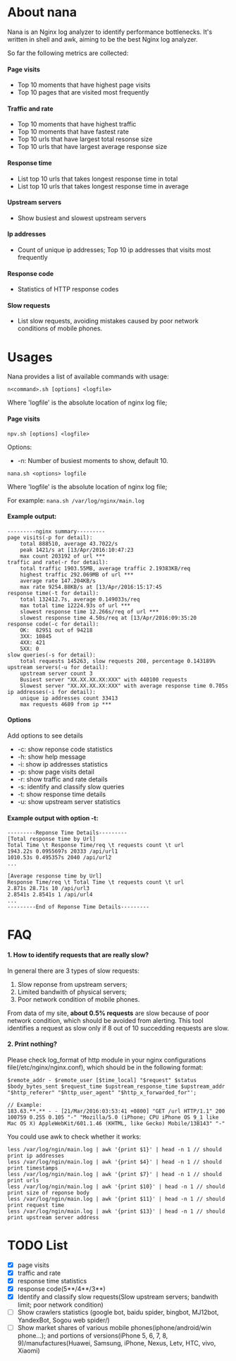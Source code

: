 # About nana
Nana is an Nginx log analyzer to identify performance bottlenecks. It's written in shell and awk, aiming to be the best Nginx log analyzer.

So far the following metrics are collected:

#### Page visits
- Top 10 moments that have highest page visits
- Top 10 pages that are visited most frequently

#### Traffic and rate
- Top 10 moments that have highest traffic
- Top 10 moments that have fastest rate
- Top 10 urls that have largest total resonse size
- Top 10 urls that have largest average response size

#### Response time
- List top 10 urls that takes longest response time in total
- List top 10 urls that takes longest response time in average

#### Upstream servers
- Show busiest and slowest upstream servers

#### Ip addresses
- Count of unique ip addresses; Top 10 ip addresses that visits most frequently

#### Response code
- Statistics of HTTP response codes

#### Slow requests
- List slow requests, avoiding mistakes caused by poor network conditions of mobile phones.

# Usages
Nana provides a list of available commands with usage:

    n<command>.sh [options] <logfile>

Where 'logfile' is the absolute location of nginx log file;

#### Page visits
`npv.sh [options] <logfile>`

Options: 
- -n: Number of busiest moments to show, default 10.

`nana.sh <options> logfile`

Where 'logfile' is the absolute location of nginx log file;

For example: 
`nana.sh /var/log/nginx/main.log`

#### Example output: 

    ---------nginx summary---------  
    page visits(-p for detail):
        total 888510, average 43.7022/s  
        peak 1421/s at [13/Apr/2016:10:47:23  
        max count 203192 of url ***  
    traffic and rate(-r for detail):  
        total traffic 1903.55MB, average traffic 2.19383KB/req  
        highest traffic 292.069MB of url ***  
        average rate 147.204KB/s  
        max rate 9254.88KB/s at [13/Apr/2016:15:17:45  
    response time(-t for detail):  
        total 132412.7s, average 0.149033s/req  
        max total time 12224.93s of url ***  
        slowest response time 12.266s/req of url ***  
        slowest response time 4.50s/req at [13/Apr/2016:09:35:20  
    response code(-c for detail):
        OK:  82951 out of 94218
        3XX: 10845
        4XX: 421
        5XX: 0
    slow queries(-s for detail):    
        total requests 145263, slow requests 208, percentage 0.143189%    
    upstream servers(-u for detail):
        upstream server count 3
        Busiest server "XX.XX.XX.XX:XXX" with 440100 requests
        Slowest server "XX.XX.XX.XX:XXX" with average response time 0.705s
    ip addresses(-i for detail):  
        unique ip addresses count 33413  
        max requests 4689 from ip ***

#### Options
Add options to see details
* -c: show reponse code statistics
* -h: show help message
* -i: show ip addresses statistics
* -p: show page visits detail
* -r: show traffic and rate details
* -s: identify and classify slow queries
* -t: show response time details
* -u: show upstream server statistics

#### Example output with option -t: 

    ---------Reponse Time Details---------
    [Total response time by Url]
    Total Time \t Response Time/req \t requests count \t url
    1943.22s 0.0955697s 20333 /api/url1
    1010.53s 0.495357s 2040 /api/url2
    ...

    [Average response time by Url]
    Response Time/req \t Total Time \t requests count \t url
    2.871s 28.71s 10 /api/url3
    2.8541s 2.8541s 1 /api/url4
    ...
    ---------End of Reponse Time Details---------


# FAQ
#### 1. How to identify requests that are really slow?
In general there are 3 types of slow requests:
1. Slow reponse from upstream servers;
2. Limited bandwith of physical servers;
3. Poor network condition of mobile phones.

From data of my site, **about 0.5% requests** are slow because of poor network condition, which should be avoided from alerting. This tool identifies a request as slow only if 8 out of 10 succedding requests are slow.

#### 2. Print nothing?
Please check log_format of http module in your nginx configurations file(/etc/nginx/nginx.conf), which should be in the following format:

    $remote_addr - $remote_user [$time_local] "$request" $status  $body_bytes_sent $request_time $upstream_response_time $upstream_addr "$http_referer" "$http_user_agent" "$http_x_forwarded_for"';

    // Example: 
    183.63.**.** - - [21/Mar/2016:03:53:41 +0800] "GET /url HTTP/1.1" 200 100759 0.255 0.105 "-" "Mozilla/5.0 (iPhone; CPU iPhone OS 9_1 like Mac OS X) AppleWebKit/601.1.46 (KHTML, like Gecko) Mobile/13B143" "-"

You could use awk to check whether it works:

    less /var/log/ngin/main.log | awk '{print $1}' | head -n 1 // should print ip addresses  
    less /var/log/ngin/main.log | awk '{print $4}' | head -n 1 // should print timestamps  
    less /var/log/ngin/main.log | awk '{print $7}' | head -n 1 // should print urls  
    less /var/log/ngin/main.log | awk '{print $10}' | head -n 1 // should print size of reponse body  
    less /var/log/ngin/main.log | awk '{print $11}' | head -n 1 // should print request time  
    less /var/log/ngin/main.log | awk '{print $13}' | head -n 1 // should print upstream server address

# TODO List
- [x] page visits
- [x] traffic and rate
- [x] response time statistics
- [x] response code(5**/4**/3**)
- [x] Identify and classify slow requests(Slow upstream servers; bandwith limit; poor network condition)
- [ ] Show crawlers statistics (google bot, baidu spider, bingbot, MJ12bot, YandexBot, Sogou web spider/)
- [ ] Show market shares of various mobile phones(iphone/android/win phone...); and portions of versions(iPhone 5, 6, 7, 8, 9)/manufactures(Huawei, Samsung, iPhone, Nexus, Letv, HTC, vivo, Xiaomi)
